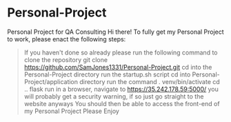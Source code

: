 # Personal-Project
Personal Project for QA Consulting
Hi there! To fully get my Personal Project to work, please enact the following steps:
>If you haven't done so already please run the following command to clone the repository
>git clone https://github.com/SamJones1331/Personal-Project.git
>cd into the Personal-Project directory
>run the startup.sh script
>cd into Personal-Project/application directory
>run the command . venv/bin/activate
>cd ..
>flask run
>in a browser, navigate to https://35.242.178.59:5000/
>you will probably get a security warning, if so just go straight to the website anyways
>You should then be able to access the front-end of my Personal Project
>Please Enjoy
